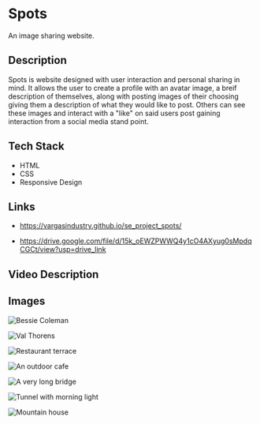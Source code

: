 <!-- # Project 3: Spots

### Overview  

* Intro  
* Figma  
* Images  
  
**Intro**
  
This project is made so all the elements are displayed correctly on popular screen sizes. We recommend investing more time in completing this project, since it's more difficult than previous ones.  
  
**Figma**  
  
* [Link to the project on Figma](https://www.figma.com/file/BBNm2bC3lj8QQMHlnqRsga/Sprint-3-Project-%E2%80%94-Spots?type=design&node-id=2%3A60&mode=design&t=afgNFybdorZO6cQo-1)
  
**Images**  
  
The way you'll do this at work is by exporting images directly from Figma — we recommend doing that to practice more. Don't forget to optimize them [here](https://tinypng.com/), so your project loads faster. 
  
Good luck and have fun! -->

# Spots 
An image sharing website.

## Description 
Spots is website designed with user interaction and personal sharing in mind. It allows the user to create a profile with an avatar image, a breif description of themselves, along with posting images of their choosing giving them a description of what they would like to post. Others can see these images and interact with a "like" on said users post gaining interaction from a social media stand point.  

## Tech Stack 
- HTML
- CSS
- Responsive Design 

## Links
- https://vargasindustry.github.io/se_project_spots/ 

- https://drive.google.com/file/d/15k_oEWZPWWQ4y1cO4AXyug0sMpdqCGCt/view?usp=drive_link

## Video Description 
<!-- just a quick question before I submit a video, when im presenting the different media view, is it best just to "go live" via VSCode and impliment the project through Chrome and use Google Dev Tools to change the sizing or do you recommend a better way to present the project in a moblie/tablet view? Or do you just want the presentation to be strictly shown through VScode as in pointing out what specific code makes the website work in a different media view?" Just asking here to see what would be more of a real life job application of describing/showing how it works. Thank you!  -->

## Images 
![Bessie Coleman](images/avatar.jpg)

![Val Thorens](images/1-photo-by-moritz-feldmann-from-pexels.jpg)

![Restaurant terrace](images/2-photo-by-ceiline-from-pexels.jpg)

![An outdoor cafe](images/3-photo-by-tubanur-dogan-from-pexels.jpg)

![A very long bridge](images/4-photo-by-maurice-laschet-from-pexels.jpg)

![Tunnel with morning light](images/5-photo-by-van-anh-nguyen-from-pexels.jpg)

![Mountain house](images/6-photo-by-moritz-feldmann-from-pexels.jpg)

